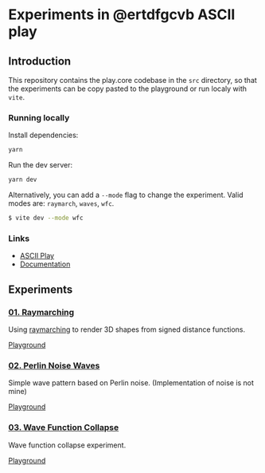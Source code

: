 # Experiments in @ertdfgcvb ASCII play 

## Introduction

This repository contains the play.core codebase in the `src` directory, so that the experiments can be copy pasted to the playground or run localy with `vite`.

### Running locally

Install dependencies:

```bash
yarn
```

Run the dev server:

```bash
yarn dev
```

Alternatively, you can add a `--mode` flag to change the experiment. Valid modes are: `raymarch`, `waves`, `wfc`.

```bash
$ vite dev --mode wfc
```



### Links
- [ASCII Play](https://play.ertdfgcvb.xyz)
- [Documentation](https://play.ertdfgcvb.xyz/abc.html)

## Experiments

### [01. Raymarching](experiments/01-raymarch.js)
Using [raymarching](https://en.wikipedia.org/wiki/Raymarching) to render 3D shapes from signed distance functions.

[Playground](https://play.ertdfgcvb.xyz/#/1659704731657)

### [02. Perlin Noise Waves](experiments/02-waves.js)
Simple wave pattern based on Perlin noise. (Implementation of noise is not mine)

[Playground](https://play.ertdfgcvb.xyz/#/1659704635202)

### [03. Wave Function Collapse](experiments/03-wfc.js)
Wave function collapse experiment.

[Playground](https://play.ertdfgcvb.xyz/#/1659704759466)


